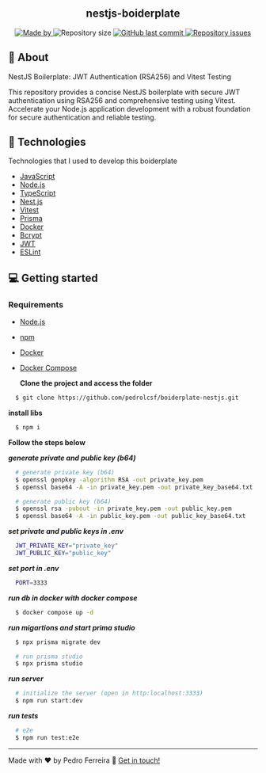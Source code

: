 <h2 align="center">
  <br>
  <strong>nestjs-boiderplate</strong>
</h2>

<p align="center">
  <a href="https://www.linkedin.com/in/pedrolcsf/">
    <img alt="Made by" src="https://img.shields.io/badge/made%20by-Pedro%20Ferreira-gree">
  </a>
  
  <img alt="Repository size" src="https://img.shields.io/github/repo-size/pedrolcsf/boiderplate-nestjs">
  
  <a href="https://github.com/pedrolcsf/boiderplate-nestjs/commits/master">
    <img alt="GitHub last commit" src="https://img.shields.io/github/last-commit/pedrolcsf/boiderplate-nestjs">
  </a>
  
  <a href="https://github.com/pedrolcsf/boiderplate-nestjs/issues">
    <img alt="Repository issues" src="https://img.shields.io/github/issues/pedrolcsf/boiderplate-nestjs">
  </a>
</p>

## 📃 About

NestJS Boilerplate: JWT Authentication (RSA256) and Vitest Testing

This repository provides a concise NestJS boilerplate with secure JWT authentication using RSA256 and comprehensive testing using Vitest. Accelerate your Node.js application development with a robust foundation for secure authentication and reliable testing.

## 🚀 Technologies

Technologies that I used to develop this boiderplate

- [JavaScript]([])
- [Node.js]([https://nodejs.org/en])
- [TypeScript]([https://www.typescriptlang.org/])
- [Nest.js]([https://nestjs.com/])
- [Vitest]([https://vitest.dev/])
- [Prisma]([https://www.prisma.io/])
- [Docker]([https://www.docker.com/])
- [Bcrypt]([https://www.npmjs.com/package/bcrypt])
- [JWT]([https://jwt.io/])
- [ESLint]([https://eslint.org/])

## 💻 Getting started

### Requirements

- [Node.js](https://nodejs.org/en/)
- [npm](https://www.npmjs.com/)
- [Docker]([https://www.docker.com/])
- [Docker Compose]([https://www.docker.com/])

  **Clone the project and access the folder**

```bash
  $ git clone https://github.com/pedrolcsf/boiderplate-nestjs.git
```

**install libs**

```bash
  $ npm i
```

**Follow the steps below**

**_generate private and public key (b64)_**

```bash
  # generate private key (b64)
  $ openssl genpkey -algorithm RSA -out private_key.pem
  $ openssl base64 -A -in private_key.pem -out private_key_base64.txt

  # generate public key (b64)
  $ openssl rsa -pubout -in private_key.pem -out public_key.pem
  $ openssl base64 -A -in public_key.pem -out public_key_base64.txt
```

**_set private and public keys in .env_**

```bash
  JWT_PRIVATE_KEY="private_key"
  JWT_PUBLIC_KEY="public_key"
```

**_set port in .env_**

```bash
  PORT=3333
```

**_run db in docker with docker compose_**

```bash
  $ docker compose up -d
```

**_run migartions and start prima studio_**

```bash
  $ npx prisma migrate dev

  # run prisma studio
  $ npx prisma studio
```

**_run server_**

```bash
  # initialize the server (open in http:localhost:3333)
  $ npm run start:dev
```

**_run tests_**

```bash
  # e2e
  $ npm run test:e2e
```

---

Made with ♥ by Pedro Ferreira :wave: [Get in touch!](https://www.linkedin.com/in/pedrolcsf/)
